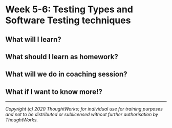 # Week 5-6: Testing Types and Software Testing techniques



## What will I learn?
 

## What should I learn as homework? 


## What will we do in coaching session?


## What if I want to know more!? 


---

*Copyright (c) 2020 ThoughtWorks; for individual use for training purposes and not to be distributed or sublicensed without further authorisation by ThoughtWorks.*
